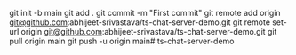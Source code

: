 git init -b main
git add .
git commit -m "First commit"
git remote add origin git@github.com:abhijeet-srivastava/ts-chat-server-demo.git
git remote set-url origin  git@github.com:abhijeet-srivastava/ts-chat-server-demo.git
git pull origin main
git push -u origin main# ts-chat-server-demo
